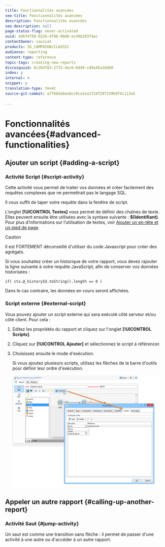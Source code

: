 ```yaml
---
title: Fonctionnalités avancées
seo-title: Fonctionnalités avancées
description: Fonctionnalités avancées
seo-description: null
page-status-flag: never-activated
uuid: 4dbf4750-0226-4f96-98d8-ec49b20374ac
contentOwner: sauviat
products: SG_CAMPAIGN/CLASSIC
audience: reporting
content-type: reference
topic-tags: creating-new-reports
discoiquuid: 0c264783-2775-4ec6-8d49-cd9a45a18d60
index: y
internal: n
snippet: y
translation-type: tm+mt
source-git-commit: af768da6ee8cc0ca2ea1f24f297239b974c113a5

---
```



# Fonctionnalités avancées{#advanced-functionalities}

## Ajouter un script {#adding-a-script}

### Activité Script {#script-activity}

Cette activité vous permet de traiter vos données et créer facilement des requêtes complexes que ne permettrait pas le langage SQL.

Il vous suffit de taper votre requête dans la fenêtre de script.

L’onglet **[!UICONTROL Textes]** vous permet de définir des chaînes de texte. Elles peuvent ensuite être utilisées avec la syntaxe suivante : **$(Identifiant)**. Pour plus d’informations sur l’utilisation de textes, voir [Ajouter un en-tête et un pied de page](../../reporting/using/element-layout.md#adding-a-header-and-a-footer).

>[!CAUTION]
>
>Il est FORTEMENT déconseillé d&#39;utiliser du code Javascript pour créer des agrégats.

Si vous souhaitez créer un historique de votre rapport, vous devez rajouter la ligne suivante à votre requête JavaScript, afin de conserver vos données historisées :

```
if( ctx.@_historyId.toString().length == 0 )
```

Dans le cas contraire, les données en cours seront affichées.

### Script externe {#external-script}

Vous pouvez ajouter un script externe qui sera exécuté côté serveur et/ou côté client. Pour cela :

1. Editez les propriétés du rapport et cliquez sur l&#39;onglet **[!UICONTROL Scripts]**.
1. Cliquez sur **[!UICONTROL Ajouter]** et sélectionnez le script à référencer.
1. Choisissez ensuite le mode d&#39;exécution.

   Si vous ajoutez plusieurs scripts, utilisez les flèches de la barre d&#39;outils pour définir leur ordre d&#39;exécution.

   ![](assets/reporting_custom_js.png)

## Appeler un autre rapport {#calling-up-another-report}

### Activité Saut {#jump-activity}

Un saut est comme une transition sans flèche : il permet de passer d&#39;une activité à une autre ou d&#39;accéder à un autre rapport.
